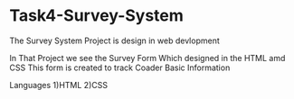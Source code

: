 # Task4-Survey-System
The Survey System Project is design in web devlopment 

In That Project we see the Survey Form Which designed in the HTML amd CSS
This form is created to track Coader Basic Information 

Languages 
1)HTML
2)CSS

